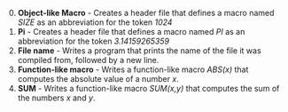 0. **Object-like Macro** - Creates a header file that defines a macro named *SIZE* as an abbreviation for the token *1024*
1. **Pi** - Creates a header file that defines a macro named *PI* as an abbreviation for the token *3.14159265359*
2. **File name** - Writes a program that prints the name of the file it was compiled from, followed by a new line.
3. **Function-like macro** - Writes a function-like macro *ABS(x)* that computes the absolute value of a number *x*.
4. **SUM** - Writes a function-like macro *SUM(x,y)* that computes the sum of the numbers *x* and *y*.
